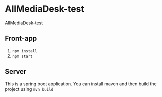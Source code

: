 # AllMediaDesk-test
AllMediaDesk-test

## Front-app
1. `npm install` 
2. `npm start` 

## Server
This is a spring boot application. You can install maven and then build the project using `mvn build`